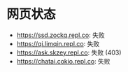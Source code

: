 # 网页状态
- https://ssd.zockq.repl.co: 失败
- https://qi.limqin.repl.co: 失败
- https://ask.skzey.repl.co: 失败 (403)
- https://chatai.cokio.repl.co: 失败
